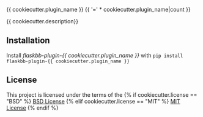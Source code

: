 {{ cookiecutter.plugin_name }}
{{ '=' * cookiecutter.plugin_name|count }}


{{ cookiecutter.description}}


Installation
------------

Install *flaskbb-plugin-{{ cookiecutter.plugin_name }}* with
``pip install flaskbb-plugin-{{ cookiecutter.plugin_name }}``


License
-------
This project is licensed under the terms of the
{% if cookiecutter.license == "BSD" %}
[BSD License](/LICENSE)
{% elif cookiecutter.license == "MIT" %}
[MIT License](/LICENSE)
{% endif %}
